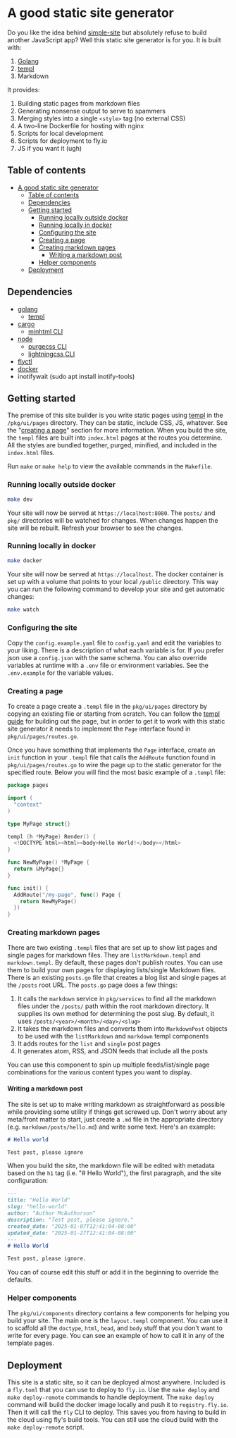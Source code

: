 # A good static site generator

Do you like the idea behind [simple-site](https://github.com/wjohnsto/simple-site) but absolutely refuse to build another JavaScript app? Well this static site generator is for you. It is built with:

1. [Golang](https://go.dev/)
1. [templ](https://templ.guide/)
1. Markdown

It provides:

1. Building static pages from markdown files
1. Generating nonsense output to serve to spammers
1. Merging styles into a single `<style>` tag (no external CSS)
1. A two-line Dockerfile for hosting with nginx
1. Scripts for local development
1. Scripts for deployment to fly.io
1. JS if you want it (ugh)

## Table of contents

- [A good static site generator](#a-good-static-site-generator)
  - [Table of contents](#table-of-contents)
  - [Dependencies](#dependencies)
  - [Getting started](#getting-started)
    - [Running locally outside docker](#running-locally-outside-docker)
    - [Running locally in docker](#running-locally-in-docker)
    - [Configuring the site](#configuring-the-site)
    - [Creating a page](#creating-a-page)
    - [Creating markdown pages](#creating-markdown-pages)
      - [Writing a markdown post](#writing-a-markdown-post)
    - [Helper components](#helper-components)
  - [Deployment](#deployment)

## Dependencies

- [golang](https://go.dev/doc/install)
  - [templ](https://templ.guide/quick-start/installation)
- [cargo](https://doc.rust-lang.org/cargo/commands/cargo-install.html)
  - [minhtml CLI](https://github.com/wilsonzlin/minify-html)
- [node](https://nodejs.org/)
  - [purgecss CLI](https://purgecss.com/CLI.html)
  - [lightningcss CLI](https://lightningcss.dev/docs.html#from-the-cli)
- [flyctl](https://fly.io/docs/flyctl/install/)
- [docker](https://www.docker.com/get-started/)
- inotifywait (sudo apt install inotify-tools)

## Getting started

The premise of this site builder is you write static pages using [templ](https://templ.guide/) in the `/pkg/ui/pages` directory. They can be static, include CSS, JS, whatever. See the "[creating a page](#creating-a-page)" section for more information. When you build the site, the `templ` files are built into `index.html` pages at the routes you determine. All the styles are bundled together, purged, minified, and included in the `index.html` files.

Run `make` or `make help` to view the available commands in the `Makefile`.

### Running locally outside docker

```bash
make dev
```

Your site will now be served at `https://localhost:8080`. The `posts/` and `pkg/` directories will be watched for changes. When changes happen the site will be rebuilt. Refresh your browser to see the changes.

### Running locally in docker

```bash
make docker
```

Your site will now be served at `https://localhost`. The docker container is set up with a volume that points to your local `/public` directory. This way you can run the following command to develop your site and get automatic changes:

```bash
make watch
```

### Configuring the site

Copy the `config.example.yaml` file to `config.yaml` and edit the variables to your liking. There is a description of what each variable is for. If you prefer json use a `config.json` with the same schema. You can also override variables at runtime with a `.env` file or environment variables. See the `.env.example` for the variable values.

### Creating a page

To create a page create a `.templ` file in the `pkg/ui/pages` directory by copying an existing file or starting from scratch. You can follow the [templ guide](https://templ.guide/) for building out the page, but in order to get it to work with this static site generator it needs to implement the `Page` interface found in `pkg/ui/pages/routes.go`.

Once you have something that implements the `Page` interface, create an `init` function in your `.templ` file that calls the `AddRoute` function found in `pkg/ui/pages/routes.go` to wire the page up to the static generator for the specified route. Below you will find the most basic example of a `.templ` file:

```go
package pages

import (
  "context"
)

type MyPage struct{}

templ (h *MyPage) Render() {
  <!DOCTYPE html><html><body>Hello World!</body></html>
}

func NewMyPage() *MyPage {
  return &MyPage{}
}

func init() {
  AddRoute("/my-page", func() Page {
    return NewMyPage()
  })
}
```

### Creating markdown pages

There are two existing `.templ` files that are set up to show list pages and single pages for markdown files. They are `listMarkdown.templ` and `markdown.templ`. By default, these pages don't publish routes. You can use them to build your own pages for displaying lists/single Markdown files. There is an existing `posts.go` file that creates a blog list and single pages at the `/posts` root URL. The `posts.go` page does a few things:

1. It calls the `markdown` service in `pkg/services` to find all the markdown files under the `/posts/` path within the root markdown directory. It supplies its own method for determining the post slug. By default, it uses `/posts/<year>/<month>/<day>/<slug>`
1. It takes the markdown files and converts them into `MarkdownPost` objects to be used with the `listMarkdown` and `markdown` templ components
1. It adds routes for the `list` and `single` post pages
1. It generates atom, RSS, and JSON feeds that include all the posts

You can use this component to spin up multiple feeds/list/single page combinations for the various content types you want to display.

#### Writing a markdown post

The site is set up to make writing markdown as straightforward as possible while providing some utility if things get screwed up. Don't worry about any meta/front matter to start, just create a `.md` file in the appropriate directory (e.g. `markdown/posts/hello.md`) and write some text. Here's an example:

```md
# Hello world

Test post, please ignore
```

When you build the site, the markdown file will be edited with metadata based on the `h1` tag (i.e. "# Hello World"), the first paragraph, and the site configuration:

```md
---
title: "Hello World"
slug: "hello-world"
author: "Author McAuthorson"
description: "Test post, please ignore."
created_date: "2025-01-07T12:41:04-08:00"
updated_date: "2025-01-27T12:41:04-08:00"
---
# Hello World

Test post, please ignore.
```

You can of course edit this stuff or add it in the beginning to override the defaults.

### Helper components

The `pkg/ui/components` directory contains a few components for helping you build your site. The main one is the `layout.templ` component. You can use it to scaffold all the `doctype`, `html`, `head`, and `body` stuff that you don't want to write for every page. You can see an example of how to call it in any of the template pages.

## Deployment

This site is a static site, so it can be deployed almost anywhere. Included is a `fly.toml` that you can use to deploy to `fly.io`. Use the `make deploy` and `make deploy-remote` commands to handle deployment. The `make deploy` command will build the docker image locally and push it to `registry.fly.io`. Then it will call the `fly` CLI to deploy. This saves you from having to build in the cloud using fly's build tools. You can still use the cloud build with the `make deploy-remote` script.
